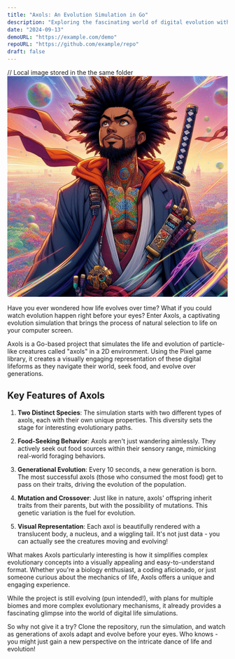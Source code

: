 ```yaml
---
title: "Axols: An Evolution Simulation in Go"
description: "Exploring the fascinating world of digital evolution with Axols, a 2D particle-based life simulation."
date: "2024-09-13"
demoURL: "https://example.com/demo"
repoURL: "https://github.com/example/repo"
draft: false
---
```



// Local image stored in the the same folder
![Let's Go Bro](go-bro.png)

Have you ever wondered how life evolves over time? What if you could watch evolution happen right before your eyes? Enter Axols, a captivating evolution simulation that brings the process of natural selection to life on your computer screen.

Axols is a Go-based project that simulates the life and evolution of particle-like creatures called "axols" in a 2D environment. Using the Pixel game library, it creates a visually engaging representation of these digital lifeforms as they navigate their world, seek food, and evolve over generations.

## Key Features of Axols

1. **Two Distinct Species**: The simulation starts with two different types of axols, each with their own unique properties. This diversity sets the stage for interesting evolutionary paths.

2. **Food-Seeking Behavior**: Axols aren't just wandering aimlessly. They actively seek out food sources within their sensory range, mimicking real-world foraging behaviors.

3. **Generational Evolution**: Every 10 seconds, a new generation is born. The most successful axols (those who consumed the most food) get to pass on their traits, driving the evolution of the population.

4. **Mutation and Crossover**: Just like in nature, axols' offspring inherit traits from their parents, but with the possibility of mutations. This genetic variation is the fuel for evolution.

5. **Visual Representation**: Each axol is beautifully rendered with a translucent body, a nucleus, and a wiggling tail. It's not just data - you can actually see the creatures moving and evolving!

What makes Axols particularly interesting is how it simplifies complex evolutionary concepts into a visually appealing and easy-to-understand format. Whether you're a biology enthusiast, a coding aficionado, or just someone curious about the mechanics of life, Axols offers a unique and engaging experience.

While the project is still evolving (pun intended!), with plans for multiple biomes and more complex evolutionary mechanisms, it already provides a fascinating glimpse into the world of digital life simulations.

So why not give it a try? Clone the repository, run the simulation, and watch as generations of axols adapt and evolve before your eyes. Who knows - you might just gain a new perspective on the intricate dance of life and evolution!
